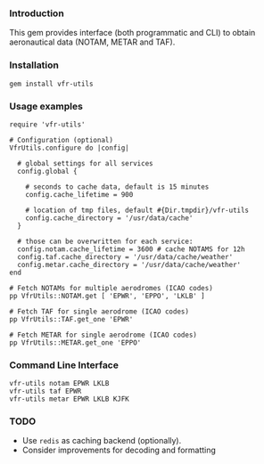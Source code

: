### Introduction
This gem provides interface (both programmatic and CLI) to obtain aeronautical data (NOTAM, METAR and TAF).

### Installation
```
gem install vfr-utils
```

### Usage examples
```
require 'vfr-utils'

# Configuration (optional)
VfrUtils.configure do |config|

  # global settings for all services
  config.global {

    # seconds to cache data, default is 15 minutes
    config.cache_lifetime = 900

    # location of tmp files, default #{Dir.tmpdir}/vfr-utils
    config.cache_directory = '/usr/data/cache'
  }

  # those can be overwritten for each service:
  config.notam.cache_lifetime = 3600 # cache NOTAMS for 12h
  config.taf.cache_directory = '/usr/data/cache/weather'
  config.metar.cache_directory = '/usr/data/cache/weather'
end

# Fetch NOTAMs for multiple aerodromes (ICAO codes)
pp VfrUtils::NOTAM.get [ 'EPWR', 'EPPO', 'LKLB' ]

# Fetch TAF for single aerodrome (ICAO codes)
pp VfrUtils::TAF.get_one 'EPWR'

# Fetch METAR for single aerodrome (ICAO codes)
pp VfrUtils::METAR.get_one 'EPPO'
```

### Command Line Interface
```
vfr-utils notam EPWR LKLB
vfr-utils taf EPWR
vfr-utils metar EPWR LKLB KJFK
```

### TODO

- Use `redis` as caching backend (optionally).
- Consider improvements for decoding and formatting
